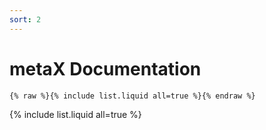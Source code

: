 ```yaml
---
sort: 2
---
```


# metaX Documentation

```
{% raw %}{% include list.liquid all=true %}{% endraw %}
```
{% include list.liquid all=true %}

